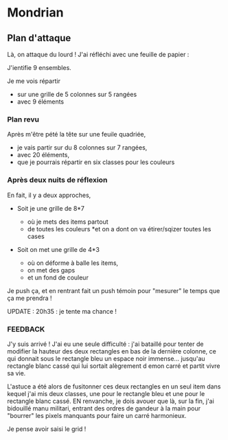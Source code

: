 # Mondrian

## Plan d'attaque

Là, on attaque du lourd ! J'ai réfléchi avec une feuille de papier :

J'ientifie 9 ensembles.

Je me vois répartir 
 * sur une grille de 5 colonnes sur 5 rangées
 * avec 9 éléments

### Plan revu

Après m'être pété la tête sur une feuile quadriée, 

* je vais partir sur du 8 colonnes sur 7 rangées, 
* avec 20 éléments, 
* que je pourrais répartir en six classes pour les couleurs  

### Après deux nuits de réflexion

En fait, il y a deux approches,

* Soit je une grille de 8*7  
    * où je mets des items partout
    * de toutes les couleurs
    *et on a dont on va étirer/sqizer toutes les cases

* Soit on met une grille de 4*3 
    * où on déforme à balle les items, 
    * on met des gaps 
    * et un fond de couleur 

Je push ça, et en rentrant fait un push témoin pour "mesurer" le temps que ça me prendra !

UPDATE : 20h35 : je tente ma chance !

### FEEDBACK

J'y suis arrivé ! J'ai eu une seule difficulté : j'ai bataillé pour tenter de modifier la hauteur des deux rectangles en bas de la dernière colonne, ce qui donnait sous le rectangle bleu un espace noir immense... jusqu'au rectangle blanc cassé qui lui sortait alègrement d emon carré et partit vivre sa vie.

L'astuce a été alors de fusitonner ces deux rectangles en un seul item dans kequel j'ai mis deux classes, une pour le rectangle bleu et une pour le rectangle blanc cassé. EN renvanche, je dois avouer que là, sur la fin, j'ai bidouillé manu militari, entrant des ordres de gandeur à la main pour "bourrer" les pixels manquants pour faire un carré harmonieux. 

Je pense avoir saisi le grid !